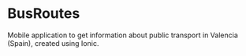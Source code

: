 # BusRoutes
Mobile application to get information about public transport in Valencia (Spain), created using Ionic.
